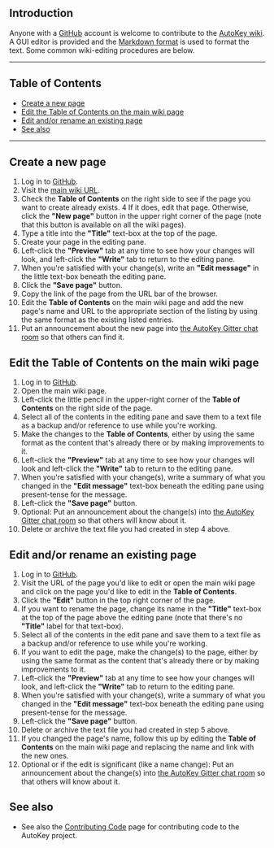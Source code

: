 ## Introduction ##
Anyone with a [GitHub](https://github.com/) account is welcome to contribute to the [AutoKey wiki](https://github.com/autokey/autokey/wiki). A GUI editor is provided and the [Markdown format](https://docs.github.com/en/get-started/writing-on-github/getting-started-with-writing-and-formatting-on-github/basic-writing-and-formatting-syntax) is used to format the text. Some common wiki-editing procedures are below.

***

## Table of Contents
* [Create a new page](#create-a-new-page)
* [Edit the Table of Contents on the main wiki page](#edit-the-table-of-contents-on-the-main-wiki-page)
* [Edit and/or rename an existing page](#edit-andor-rename-an-existing-page)
* [See also](#see-also)

***

## Create a new page ##
1. Log in to [GitHub](https://github.com/).
2. Visit the [main wiki URL](https://github.com/autokey/autokey/wiki).
3. Check the **Table of Contents** on the right side to see if the page you want to create already exists.
4 If it does, edit that page. Otherwise, click the **"New page"** button in the upper right corner of the page (note that this button is available on all the wiki pages).
5. Type a title into the **"Title"** text-box at the top of the page.
6. Create your page in the editing pane.
7. Left-click the **"Preview"** tab at any time to see how your changes will look, and left-click the **"Write"** tab to return to the editing pane.
8. When you're satisfied with your change(s), write an **"Edit message"** in the little text-box beneath the editing pane.
9. Click the **"Save page"** button.
10. Copy the link of the page from the URL bar of the browser.
11. Edit the **Table of Contents** on the main wiki page and add the new page's name and URL to the appropriate section of the listing by using the same format as the existing listed	entries.
12. Put an announcement about the new page into [the AutoKey Gitter chat room](https://gitter.im/autokey/autokey) so that others can find it.

## Edit the Table of Contents on the main wiki page ##
1. Log in to [GitHub](https://github.com/).
2. Open the main wiki page.
3. Left-click the little pencil in the upper-right corner of the **Table of Contents** on the right side of the page.
4. Select all of the contents in the editing pane and save them to a text file as a backup and/or reference to use while you're working.
5. Make the changes to the **Table of Contents**, either by using the same format as the content that's already there or by making improvements to it.
6. Left-click the **"Preview"** tab at any time to see how your changes will look and left-click the **"Write"** tab to return to the editing pane.
7. When you're satisfied with your change(s), write a summary of what you changed in the **"Edit message"** text-box beneath the editing pane using present-tense for the message.
8. Left-click the **"Save page"** button.
9. Optional: Put an announcement about the change(s) into [the AutoKey Gitter chat room](https://gitter.im/autokey/autokey) so that others will know about it.
10. Delete or archive the text file you had created in step 4 above.

## Edit and/or rename an existing page ##
1. Log in to [GitHub](https://github.com/).
2. Visit the URL of the page you'd like to edit or open the main wiki page and click on the page you'd like to edit in the **Table of Contents**.
3. Click the **"Edit"** button in the top right corner of the page.
4. If you want to rename the page, change its name in the **"Title"** text-box at the top of the page above the editing pane (note that there's no **"Title"** label for that text-box).
5. Select all of the contents in the edit pane and save them to a text file as a backup and/or reference to use while you're working.
6. If you want to edit the page, make the change(s) to the page, either by using the same format as the content that's already there or by making improvements to it.
7. Left-click the **"Preview"** tab at any time to see how your changes will look, and left-click the **"Write"** tab to return to the editing pane.
8. When you're satisfied with your change(s), write a summary of what you changed in the **"Edit message"** text-box beneath the editing pane using present-tense for the message.
9. Left-click the **"Save page"** button.
10. Delete or archive the text file you had created in step 5 above.
11. If you changed the page's name,  follow this up by editing the **Table of Contents** on the main wiki page and replacing the name and link with the new ones.
12. Optional or if the edit is significant (like a name change): Put an announcement about the change(s) into [the AutoKey Gitter chat room](https://gitter.im/autokey/autokey) so that others will know about it.

## See also ##
* See also the [Contributing Code](https://github.com/autokey/autokey/wiki/Contributing-code) page for contributing code to the AutoKey project.
